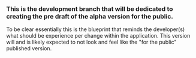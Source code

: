 ### This is the development branch that will be dedicated to creating the pre draft of the alpha version for the public.
To be clear essentially this is the blueprint that reminds the developer(s) what should be experience per change within the application.
This version will and is likely expected to not look and feel like the "for the public" published version.
